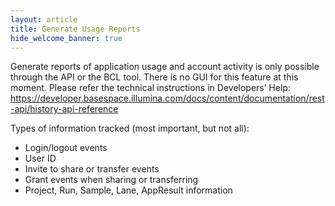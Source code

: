 ```yaml
---
layout: article
title: Generate Usage Reports
hide_welcome_banner: true
---
```



Generate reports of application usage and account activity is only possible through the API or the BCL tool. There is no GUI for this feature at this moment. Please refer the technical instructions in Developers’ Help: <https://developer.basespace.illumina.com/docs/content/documentation/rest-api/history-api-reference>

Types of information tracked (most important, but not all):
+ Login/logout events
+ User ID
+ Invite to share or transfer events
+ Grant events when sharing or transferring
+ Project, Run, Sample, Lane, AppResult information
